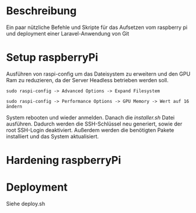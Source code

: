 # Beschreibung
Ein paar nützliche Befehle und Skripte für das Aufsetzen vom raspberry pi und deployment einer Laravel-Anwendung von Git

# Setup raspberryPi
Ausführen von raspi-config um das Dateisystem zu erweitern und den GPU Ram zu reduzieren, da der Server Headless betrieben werden soll.

```
sudo raspi-config -> Advanced Options -> Expand Filesystem

sudo raspi-config -> Performance Options -> GPU Memory -> Wert auf 16 ändern

```

System rebooten und wieder anmelden.
Danach die *installer.sh* Datei ausführen.
Dadurch werden die SSH-Schlüssel neu generiert, sowie der root SSH-Login deaktiviert. Außerdem werden die benötigten Pakete installiert und das System aktualisiert.

# Hardening raspberryPi



# Deployment
Siehe deploy.sh
